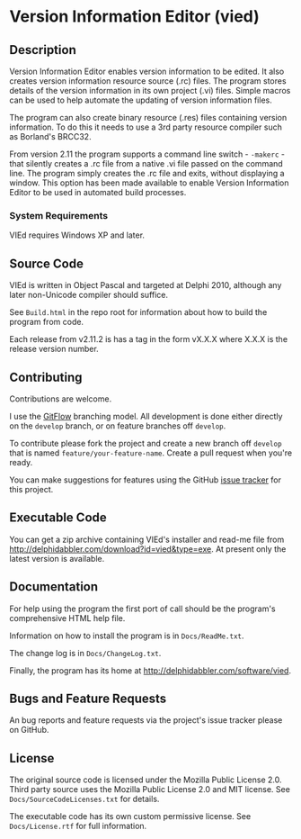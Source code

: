Version  Information Editor (vied)
==================================


Description
-----------

Version  Information Editor enables version information to be edited. It also creates version information resource source (.rc) files. The program stores details of the version information in its own project (.vi) files. Simple macros can be used to help automate the updating of version information files.

The program can also create binary resource (.res) files containing version information. To do this it needs to use a 3rd party resource compiler such as Borland's BRCC32.

From version 2.11 the program supports a command line switch - `-makerc` - that silently creates a .rc file from a native .vi file passed on the command line. The program simply creates the .rc file and exits, without displaying a window. This option has been made available to enable Version Information Editor to be used in automated build processes.


### System Requirements

VIEd requires Windows XP and later.


Source Code
-----------

VIEd is written in Object Pascal and targeted at Delphi 2010, although any later non-Unicode compiler should suffice.

See `Build.html` in the repo root for information about how to build the program from code.

Each release from v2.11.2 is has a tag in the form vX.X.X where X.X.X is the release version number.


Contributing
------------

Contributions are welcome.

I use the [GitFlow](http://nvie.com/posts/a-successful-git-branching-model/) branching model. All development is done either directly on the `develop` branch, or on feature branches off `develop`.

To contribute please fork the project and create a new branch off `develop` that is named `feature/your-feature-name`. Create a pull request when you're ready.

You can make suggestions for features using the GitHub [issue tracker](https://github.com/delphidabbler/vied/issues) for this project.


Executable Code
---------------

You can get a zip archive containing VIEd's installer and read-me file from http://delphidabbler.com/download?id=vied&type=exe. At present only the latest version is available.


Documentation
-------------

For help using the program the first port of call should be the program's comprehensive HTML help file.

Information on how to install the program is in `Docs/ReadMe.txt`.

The change log is in `Docs/ChangeLog.txt`.

Finally, the program has its home at http://delphidabbler.com/software/vied.


Bugs and Feature Requests
-------------------------

An bug reports and feature requests via the project's issue tracker please on GitHub.


License
-------

The original source code is licensed under the Mozilla Public License 2.0. Third party source uses the Mozilla Public License 2.0 and MIT license. See `Docs/SourceCodeLicenses.txt` for details.

The executable code has its own custom permissive license. See `Docs/License.rtf` for full information.
